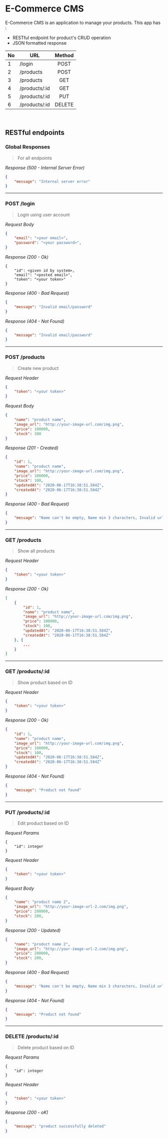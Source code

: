 # E-Commerce CMS
E-Commerce CMS is an application to manage your products. This app has :<br>
* RESTful endpoint for product's CRUD operation
* JSON formatted response

|  No | URL               | Method        |
|-----| -------------     |:-------------:|
|  1  | /login            | POST          |
|  2  | /products         | POST          |
|  3  | /products         | GET           |
|  4  | /products/:id     | GET           |
|  5  | /products/:id     | PUT           |
|  6  | /products/:id     | DELETE        |

<br>

## RESTful endpoints
### Global Responses
> For all endpoints

_Response (500 - Internal Server Error)_
```json
{
    "message": "Internal server error"
}
```
---
### POST /login
> Login using user account

_Request Body_
```json
{
    "email": "<your email>",
    "password": "<your password>",
}
```
_Response (200 - Ok)_
```
{
    "id": <given id by system>,
    "email": "<posted email>",
    "token": "<your token>"
}
```
_Response (400 - Bad Request)_
```json
{
    "message": "Invalid email/password"
}
```
_Response (404 - Not Found)_
```json
{
    "message": "Invalid email/password"
}
```
---
### POST /products
> Create new product

_Request Header_
```json
{
    "token": "<your token>"
}
```
_Request Body_
```json
{
    "name": "product name",
    "image_url": "http://your-image-url.com/img.png",
    "price": 100000,
    "stock": 100
}
```
_Response (201 - Created)_
```json
{
    "id": 1,
    "name": "product name",
    "image_url": "http://your-image-url.com/img.png",
    "price": 100000,
    "stock": 100,
    "updatedAt": "2020-06-17T16:38:51.584Z",
    "createdAt": "2020-06-17T16:38:51.584Z"
}
```
_Response (400 - Bad Request)_
```json
{
    "message": "Name can't be empty, Name min 3 characters, Invalid url format, Price can't be empty, Price can't be below zero, Stock can't be empty, Stock can't be below zero"
}
```
---
### GET /products
> Show all products

_Request Header_
```json
{
    "token": "<your token>"
}
```
_Response (200 - Ok)_
```json
[
    {
        "id": 1,
        "name": "product name",
        "image_url": "http://your-image-url.com/img.png",
        "price": 100000,
        "stock": 100,
        "updatedAt": "2020-06-17T16:38:51.584Z",
        "createdAt": "2020-06-17T16:38:51.584Z"
    }, {
        ...
    }
]
```
---
### GET /products/:id
> Show product based on ID

_Request Header_
```json
{
    "token": "<your token>"
}
```
_Response (200 - Ok)_
```json
{
    "id": 1,
    "name": "product name",
    "image_url": "http://your-image-url.com/img.png",
    "price": 100000,
    "stock": 100,
    "updatedAt": "2020-06-17T16:38:51.584Z",
    "createdAt": "2020-06-17T16:38:51.584Z"
}
```
_Response (404 - Not Found)_
```json
{
    "message": "Product not found"
}
```
---
### PUT /products/:id
> Edit product based on ID

_Request Params_
```
{
    "id": integer
}
```
_Request Header_
```json
{
    "token": "<your token>"
}
```
_Request Body_
```json
{
    "name": "product name 2",
    "image_url": "http://your-image-url-2.com/img.png",
    "price": 200000,
    "stock": 200,
}
```
_Response (200 - Updated)_
```json
{
    "name": "product name 2",
    "image_url": "http://your-image-url-2.com/img.png",
    "price": 200000,
    "stock": 200,
}
```
_Response (400 - Bad Request)_
```json
{
    "message": "Name can't be empty, Name min 3 characters, Invalid url format, Price can't be below zero, Stock can't be below zero"
}
```
_Response (404 - Not Found)_
```json
{
    "message": "Product not found"
}
```
---
### DELETE /products/:id
> Delete product based on ID

_Request Params_
```
{
    "id": integer
}
```
_Request Header_
```json
{
    "token": "<your token>"
}
```
_Response (200 - oK)_
```json
{
    "message": "product successfully deleted"
}
```
